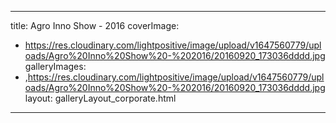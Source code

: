 
---
title: Agro Inno Show - 2016
coverImage:
  - https://res.cloudinary.com/lightpositive/image/upload/v1647560779/uploads/Agro%20Inno%20Show%20-%202016/20160920_173036dddd.jpg
galleryImages:
   - ,https://res.cloudinary.com/lightpositive/image/upload/v1647560779/uploads/Agro%20Inno%20Show%20-%202016/20160920_173036dddd.jpg
layout: galleryLayout_corporate.html
---
